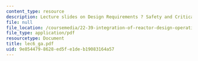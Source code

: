 ```yaml
---
content_type: resource
description: Lecture slides on Design Requirements ? Safety and Critical Safety Functions.
file: null
file_location: /coursemedia/22-39-integration-of-reactor-design-operations-and-safety-fall-2006/9e8544798628ed5fe1deb19083164a57_lec6_ga.pdf
file_type: application/pdf
resourcetype: Document
title: lec6_ga.pdf
uid: 9e854479-8628-ed5f-e1de-b19083164a57
---
```

